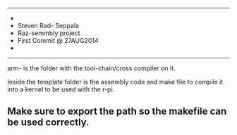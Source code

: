 

* * * * * * * * * * * * * * * * * * * * * * * * * * 
*
*	Steven Rad- Seppala
*	Raz-semmbly project
*	First Commit @ 27AUG2014
*
* * * * * * * * * * * * * * * * * * * * * * * * * * 

arm- is the folder with the tool-chain/cross compiler on it.

Inside the template folder is the assembly code and make file to compile it into a kernel 
to be used with the r-pi.

Make sure to export the path so the makefile can be used correctly.
-----------------------------------------------------------------------------------------



